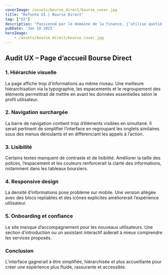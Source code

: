 ```yaml
---
coverImage: /assets/bourse_direct/bourse_cover.jpg
title: "Refonte UI | Bourse Direct"
tag: ["UI"]
description: "Passionné par le domaine de la finance, j’utilise quotidiennement plusieurs applications pour me tenir informé. Récemment, j’ai découvert l’interface de Bourse Direct, que j’ai trouvée vieillissante, avec une surcharge d’informations et une palette de couleurs peu harmonieuse, ce qui nuit à l’expérience utilisateur. J’ai donc entrepris de repenser la page d’accueil en proposant un design plus moderne, épuré et orienté utilisateur."
pubDate: 'Jan 10 2025'
heroImage:
    - /assets/bourse_direct/bourse_cover.jpg
---
```


<section class="ux-audit">
  <h2>Audit UX – Page d’accueil Bourse Direct</h2>

  <h3>1. Hiérarchie visuelle</h3>
  <p>
    La page affiche trop d’informations au même niveau. Une meilleure hiérarchisation via la typographie, les espacements et le regroupement des éléments permettrait de mettre en avant les données essentielles selon le profil utilisateur.
  </p>

  <h3>2. Navigation surchargée</h3>
  <p>
    La barre de navigation contient trop d’éléments visibles en simultané. Il serait pertinent de simplifier l’interface en regroupant les onglets similaires sous des menus déroulants et en différenciant les appels à l’action.
  </p>

  <h3>3. Lisibilité</h3>
  <p>
    Certains textes manquent de contraste et de lisibilité. Améliorer la taille des polices, l’espacement et les couleurs renforcerait la clarté des informations, notamment dans les tableaux boursiers.
  </p>

  <h3>4. Responsive design</h3>
  <p>
    La densité d’informations pose problème sur mobile. Une version allégée avec des blocs repliables et des icônes explicites améliorerait l’expérience utilisateur.
  </p>

  <h3>5. Onboarding et confiance</h3>
  <p>
    Le site manque d’accompagnement pour les nouveaux utilisateurs. Une section d’introduction ou un assistant interactif aiderait à mieux comprendre les services proposés.
  </p>

  <h3>Conclusion</h3>
  <p>
    L’interface gagnerait à être simplifiée, hiérarchisée et plus accueillante pour créer une expérience plus fluide, rassurante et accessible.
  </p>
</section>